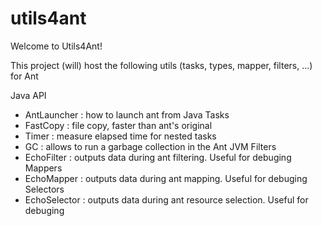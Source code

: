 # utils4ant

Welcome to Utils4Ant!

This project (will) host the following utils (tasks, types, mapper, filters, ...) for Ant

Java API
* AntLauncher : how to launch ant from Java
Tasks
* FastCopy : file copy, faster than ant's original
* Timer : measure elapsed time for nested tasks
* GC : allows to run a garbage collection in the Ant JVM
Filters
* EchoFilter : outputs data during ant filtering. Useful for debuging
Mappers
* EchoMapper : outputs data during ant mapping. Useful for debuging
Selectors
* EchoSelector : outputs data during ant resource selection. Useful for debuging
